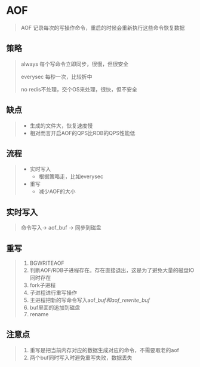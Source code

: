 # AOF

> AOF 记录每次的写操作命令，重启的时候会重新执行这些命令恢复数据

## 策略

> always 每个写命令立即同步，很慢，但很安全
>
> everysec 每秒一次，比较折中
>
> no   redis不处理，交个OS来处理，很快，但不安全

## 缺点

> * 生成的文件大，恢复速度慢
> * 相对而言开启AOF的QPS比RDB的QPS性能低

## 流程

> * 实时写入
>   * 根据策略走，比如everysec
> * 重写
>   * 减少AOF的大小

## 实时写入

> 命令写入-&gt; aof\_buf -&gt; 同步到磁盘



## 重写

> 1. BGWRITEAOF
> 2. 判断AOF/RDB子进程存在。存在直接退出，这是为了避免大量的磁盘IO同时存在
> 3. fork子进程
> 4. 子进程进行重写操作
> 5. 主进程把新的写命令写入aof\__buf和aof\__rewrite_\_buf_
> 6. buf里面的追加到磁盘
> 7. rename

## 注意点

> 1. 重写是把当前内存对应的数据生成对应的命令，不需要取老的aof
> 2. 两个buf同时写入时避免重写失败，数据丢失





